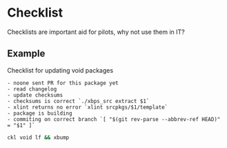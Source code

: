 # Checklist

Checklists are important aid for pilots, why not use them in IT?

## Example

Checklist for updating void packages

```
- noone sent PR for this package yet
- read changelog
- update checksums
- checksums is correct `./xbps_src extract $1`
- xlint returns no error `xlint srcpkgs/$1/template`
- package is building
- commiting on correct branch `[ "$(git rev-parse --abbrev-ref HEAD)" = "$1" ]`
```

```sh
ckl void lf && xbump
```


